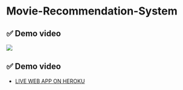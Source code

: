# Movie-Recommendation-System

## ✅  Demo video 
![](https://github.com/Gift-Ojeabulu/Movie-Recommendation-System/blob/main/The%20Movie%20Recommender%20App%20(2).gif)

## ✅  Demo video 
* [LIVE WEB APP ON HEROKU](https://gift-movie-recommender.herokuapp.com/)


